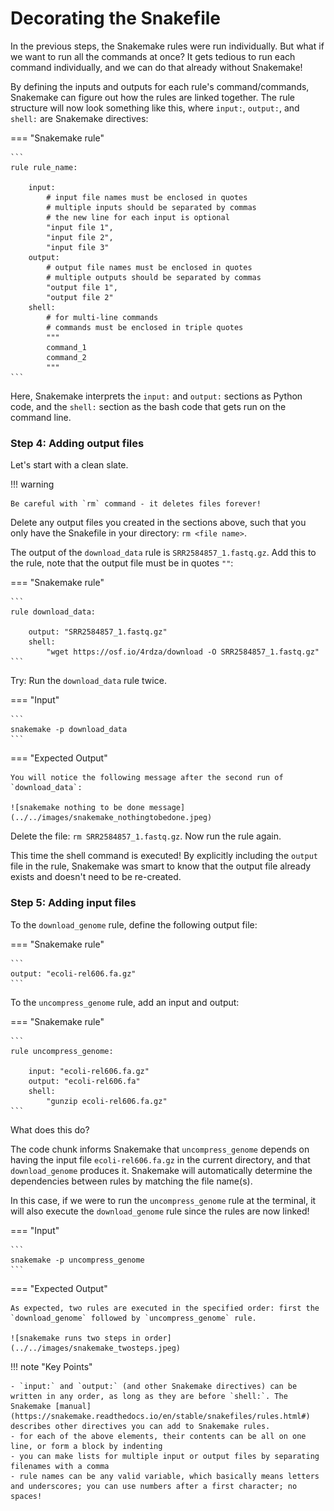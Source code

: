 # Decorating the Snakefile

In the previous steps, the Snakemake rules were run individually. But what if we want to run all the commands at once? It gets tedious to run each command individually, and we can do that already without Snakemake!

By defining the inputs and outputs for each rule's command/commands, Snakemake can figure out how the rules are linked together. The rule structure will now look something like this, where `input:`, `output:`, and `shell:` are Snakemake directives:

=== "Snakemake rule"

    ```
    rule rule_name:

        input:
            # input file names must be enclosed in quotes
            # multiple inputs should be separated by commas
            # the new line for each input is optional
            "input file 1",
            "input file 2",
            "input file 3"
        output:
            # output file names must be enclosed in quotes
            # multiple outputs should be separated by commas
            "output file 1",
            "output file 2"
        shell:
            # for multi-line commands
            # commands must be enclosed in triple quotes
            """
            command_1
            command_2
            """
    ```

Here, Snakemake interprets the `input:` and `output:` sections as Python code, and the `shell:` section as the bash code that gets run on the command line.

### Step 4: Adding output files

Let's start with a clean slate. 

!!! warning

    Be careful with `rm` command - it deletes files forever!
    
Delete any output files you created in the sections above, such that you only have the Snakefile in your directory: `rm <file name>`.

The output of the `download_data` rule is `SRR2584857_1.fastq.gz`. Add this to the rule, note that the output file must be in quotes `""`:

=== "Snakemake rule"

    ```
    rule download_data:
    
        output: "SRR2584857_1.fastq.gz"
        shell:
            "wget https://osf.io/4rdza/download -O SRR2584857_1.fastq.gz"
    ```

Try: Run the `download_data` rule twice.


=== "Input"

    ```
    snakemake -p download_data
    ```

=== "Expected Output"
    
    You will notice the following message after the second run of `download_data`:

    ![snakemake nothing to be done message](../../images/snakemake_nothingtobedone.jpeg)

Delete the file: `rm SRR2584857_1.fastq.gz`. Now run the rule again.

This time the shell command is executed! By explicitly including the `output` file in the rule, Snakemake was smart to know that the output file already exists and doesn't need to be re-created.

### Step 5: Adding input files

To the `download_genome` rule, define the following output file:

=== "Snakemake rule"

    ```
    output: "ecoli-rel606.fa.gz"
    ```


To the `uncompress_genome` rule, add an input and output:

=== "Snakemake rule"

    ```
    rule uncompress_genome:

        input: "ecoli-rel606.fa.gz"
        output: "ecoli-rel606.fa"
        shell:
            "gunzip ecoli-rel606.fa.gz"
    ```           

What does this do?

The code chunk informs Snakemake that `uncompress_genome` depends on having the input file `ecoli-rel606.fa.gz` in the current directory, and that `download_genome` produces it. Snakemake will automatically determine the dependencies between rules by matching the file name(s).

In this case, if we were to run the `uncompress_genome` rule at the terminal, it will also execute the `download_genome` rule since the rules are now linked!

=== "Input"
    
    ```
    snakemake -p uncompress_genome
    ```

=== "Expected Output"
    
    As expected, two rules are executed in the specified order: first the `download_genome` followed by `uncompress_genome` rule.
    
    ![snakemake runs two steps in order](../../images/snakemake_twosteps.jpeg)

!!! note "Key Points"

    - `input:` and `output:` (and other Snakemake directives) can be written in any order, as long as they are before `shell:`. The Snakemake [manual](https://snakemake.readthedocs.io/en/stable/snakefiles/rules.html#) describes other directives you can add to Snakemake rules.
    - for each of the above elements, their contents can be all on one line, or form a block by indenting
    - you can make lists for multiple input or output files by separating filenames with a comma
    - rule names can be any valid variable, which basically means letters and underscores; you can use numbers after a first character; no spaces!
